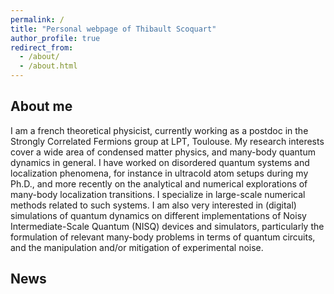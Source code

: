 ```yaml
---
permalink: /
title: "Personal webpage of Thibault Scoquart"
author_profile: true
redirect_from: 
  - /about/
  - /about.html
---
```

About me
------

I am a french theoretical physicist, currently working as a postdoc in the Strongly Correlated Fermions group at LPT, Toulouse. My research interests cover a wide area of condensed matter physics, and many-body quantum dynamics in general. I have worked on disordered quantum systems and localization phenomena, for instance in ultracold atom setups during my Ph.D., and more recently on the analytical and numerical explorations of many-body localization transitions. I specialize in large-scale numerical methods related to such systems. I am also very interested in (digital) simulations of quantum dynamics on different implementations of Noisy Intermediate-Scale Quantum (NISQ) devices and simulators, particularly the formulation of relevant many-body problems in terms of quantum circuits, and the manipulation and/or mitigation of experimental noise.

News
------

